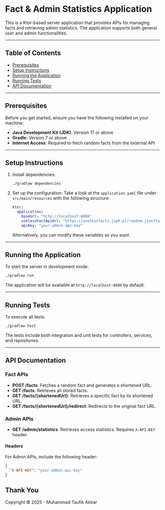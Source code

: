 # Fact & Admin Statistics Application

This is a Ktor-based server application that provides APIs for managing facts and retrieving admin statistics. The application supports both general user and admin functionalities.

---

## Table of Contents
- [Prerequisites](#prerequisites)
- [Setup Instructions](#setup-instructions)
- [Running the Application](#running-the-application)
- [Running Tests](#running-tests)
- [API Documentation](#api-documentation)

---

## Prerequisites
Before you get started, ensure you have the following installed on your machine:

- **Java Development Kit (JDK)**: Version 17 or above
- **Gradle**: Version 7 or above
- **Internet Access**: Required to fetch random facts from the external API

---

## Setup Instructions

1. Install dependencies:
   ```bash
   ./gradlew dependencies
   ```

2. Set up the configuration:
   Take a look at the `application.yaml` file under `src/main/resources` with the following structure:
   ```yaml
   ktor:
     application:
       baseUrl: "http://localhost:8080"
       uselessFactApiUrl: "https://uselessfacts.jsph.pl/random.json?language=en"
       apiKey: "your-admin-api-key"
   ```
   Alternatively, you can modify these variables as you want.

---

## Running the Application

To start the server in development mode:
```bash
./gradlew run
```

The application will be available at `http://localhost:8080` by default.

---

## Running Tests

To execute all tests:
```bash
./gradlew test
```

The tests include both integration and unit tests for controllers, services, and repositories.

---

## API Documentation

### Fact APIs
- **POST /facts**: Fetches a random fact and generates a shortened URL.
- **GET /facts**: Retrieves all stored facts.
- **GET /facts/{shortenedUrl}**: Retrieves a specific fact by its shortened URL.
- **GET /facts/{shortenedUrl}/redirect**: Redirects to the original fact URL.

### Admin APIs
- **GET /admin/statistics**: Retrieves access statistics. Requires `X-API-KEY` header.

#### Headers
For Admin APIs, include the following header:
```json
{
  "X-API-KEY": "your-admin-api-key"
}
```

## Thank You

Copyright © 2025 - Muhammad Taufik Akbar

